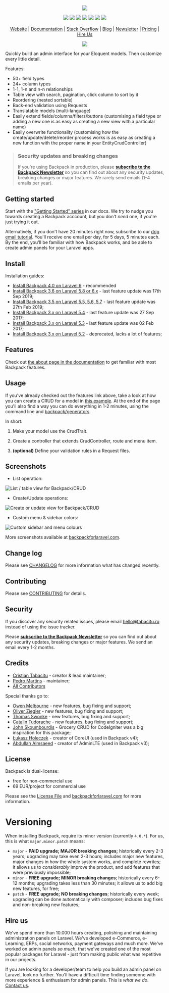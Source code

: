 <br>
<p align="center">
    <a href="https://backpackforlaravel.com" title="Backpack Logo"><img src="https://backpackforlaravel.com/uploads/github/logo.png" style="max-width: 600px"></a>
<p>

<p align="center">
    <a href="https://packagist.org/packages/backpack/crud" title="Latest Version on Packagist"><img src="https://img.shields.io/packagist/v/backpack/crud.svg?style=flat-square"></a>
    <a href="https://packagist.org/packages/backpack/crud" title="Total Downloads"><img src="https://img.shields.io/packagist/dt/backpack/crud.svg?style=flat-square"></a>
    <a href="https://scrutinizer-ci.com/g/laravel-backpack/crud" title="Quality Score"><img src="https://img.shields.io/scrutinizer/g/laravel-backpack/crud.svg?style=flat-square"></a>
    <a href="https://travis-ci.org/Laravel-Backpack/CRUD" title="Build Status"><img src="https://img.shields.io/travis/Laravel-Backpack/CRUD/master.svg?style=flat-square"></a>
    <a href="https://styleci.io/repos/53581270" title="Style CI"><img src="https://styleci.io/repos/53581270/shield"></a>
    <a href="https://scrutinizer-ci.com/g/laravel-backpack/crud/code-structure" title="Coverage Status"><img src="https://img.shields.io/scrutinizer/coverage/g/laravel-backpack/crud.svg?style=flat-square"></a>
    <a href="LICENSE.md" title="Software License"><img src="https://img.shields.io/badge/license-YuMMy-yellow.svg?style=flat-square"></a>
    <br><br>
    <a href="https://backpackforlaravel.com/">Website</a> | 
    <a href="https://backpackforlaravel.com/docs/">Documentation</a> | 
    <a href="https://stackoverflow.com/questions/tagged/backpack-for-laravel">Stack Overflow</a> | 
    <a href="https://backpackforlaravel.com/articles">Blog</a> | 
    <a href="https://backpackforlaravel.com/newsletter">Newsletter</a> | 
    <a href="https://backpackforlaravel.com/pricing">Pricing</a> |
    <a href="https://backpackforlaravel.com/need-freelancer-or-development-team">Hire Us</a>
</p>


<p align="center">
    <a href="https://backpackforlaravel.com/" title="Backpack Screenshots Spread"><img src="https://backpackforlaravel.com/uploads/github/Screenshots_Spread.png"></a>
</p>


Quickly build an admin interface for your Eloquent models. Then customize every little detail.

Features:
- 50+ field types
- 24+ column types
- 1-1, 1-n and n-n relationships
- Table view with search, pagination, click column to sort by it
- Reordering (nested sortable)
- Back-end validation using Requests
- Translatable models (multi-language)
- Easily extend fields/columns/filters/buttons (customising a field type or adding a new one is as easy as creating a new view with a particular name)
- Easily overwrite functionality (customising how the create/update/delete/reorder process works is as easy as creating a new function with the proper name in your EntityCrudController)

> ### Security updates and breaking changes
> If you're using Backpack in production, please **[subscribe to the Backpack Newsletter](http://backpackforlaravel.com/newsletter)** so you can find out about any security updates, breaking changes or major features. We rarely send emails (1-4 emails per year).


## Getting started

Start with the ["Getting Started" series](https://backpackforlaravel.com/docs/4.0/introduction) in our docs. We try to nudge you towards creating a Backpack acccount, but you don't _need_ one, if you're just trying it out.

Alternatively, if you don't have 20 minutes right now, subscribe to our [drip email tutorial](https://backpackforlaravel.com/getting-started-emails). You'll receive one email per day, for 5 days, 5 minutes each. By the end, you'll be familiar with how Backpack works, and be able to create admin panels for your Laravel apps.

## Install

Installation guides:
- [Install Backpack 4.0 on Laravel 6](https://backpackforlaravel.com/docs/4.0/installation) - recommended
- [Install Backpack 3.6 on Laravel 5.8 or 6.x](https://backpackforlaravel.com/docs/3.6/installation) - last feature update was 17th Sep 2019;
- [Install Backpack 3.5 on Laravel 5.5, 5.6, 5.7](https://backpackforlaravel.com/docs/3.5/installation) - last feature update was 27th Feb 2019;
- [Install Backpack 3.x on Laravel 5.4](https://laravel-backpack.readme.io/docs/install-on-laravel-54) - last feature update was 27 Sep 2017;
- [Install Backpack 3.x on Laravel 5.3](https://laravel-backpack.readme.io/docs/installation-on-laravel-53) - last feature update was 02 Feb 2017;
- [Install Backpack 3.x on Laravel 5.2](https://laravel-backpack.readme.io/docs/installation) - deprecated, lacks a lot of features;

## Features

Check out [the about page in the documentation](https://backpackforlaravel.com/docs/4.0/getting-started-crud-operations) to get familiar with most Backpack features.


## Usage

If you've already checked out the features link above, take a look at how you can create a CRUD for a model in [this example](https://backpackforlaravel.com/docs/4.0/getting-started-crud-operations). At the end of the page you'll also find a way you can do everything in 1-2 minutes, using the command line and [backpack/generators](https://github.com/laravel-backpack/generators).

In short:

1. Make your model use the CrudTrait.

2. Create a controller that extends CrudController, route and menu item.

3. **(optional)** Define your validation rules in a Request files.


## Screenshots

- List operation:

![List / table view for Backpack/CRUD](https://backpackforlaravel.com/uploads/docs-4-0/general/4.png)

- Create/Update operations:

![Create or update view for Backpack/CRUD](https://backpackforlaravel.com/uploads/docs-4-0/general/16.png)

- Custom menu & sidebar colors:

![Custom sidebar and menu colours](https://backpackforlaravel.com/uploads/docs-4-0/ui/examples/blue.png)

More screenshots available at [backpackforlaravel.com](https://backpackforlaravel.com).

## Change log

Please see [CHANGELOG](CHANGELOG.md) for more information what has changed recently.

## Contributing

Please see [CONTRIBUTING](CONTRIBUTING.md) for details.

## Security

If you discover any security related issues, please email hello@tabacitu.ro instead of using the issue tracker.

Please **[subscribe to the Backpack Newsletter](http://backpackforlaravel.com/newsletter)** so you can find out about any security updates, breaking changes or major features. We send an email every 1-2 months.

## Credits

- [Cristian Tabacitu](http://tabacitu.ro) - creator & lead maintainer;
- [Pedro Martins](https://github.com/pxpm) - maintainer;
- [All Contributors][link-contributors]

Special thanks go to:
- [Owen Melbourne](https://github.com/OwenMelbz) - new features, bug fixing and support;
- [Oliver Ziegler](https://github.com/OliverZiegler) - new features, bug fixing and support;
- [Thomas Swonke](https://github.com/tswonke) - new features, bug fixing and support;
- [Catalin Tudorache](https://github.com/tumf87) - new features, bug fixing and support;
- [John Skoumbourdis](http://www.grocerycrud.com/) - Grocery CRUD for CodeIgniter was a big inspiration for this package;
- [Łukasz Holeczek](https://coreui.io/) - creator of CoreUI (used in Backpack v4);
- [Abdullah Almsaeed](https://adminlte.io/) - creator of AdminLTE (used in Backpack v3);


## License

Backpack is dual-license: 
- free for non-commercial use
- 69 EUR/project for commercial use

Please see the [License File](LICENSE.md) and [backpackforlaravel.com](https://backpackforlaravel.com/#pricing) for more information.

<a name="versioning"></a>
# Versioning

When installing Backpack, require its minor version (currently ```4.0.*```). For us, this is what ```major.minor.patch``` means:

- ```major``` - **PAID upgrade; MAJOR breaking changes;** historically every 2-3 years; upgrading may take even 2-3 hours; includes major new features, major changes in how the whole system works, and complete rewrites; it allows us to _considerably_ improve the product, and add features that were previously impossible;
- ```minor``` - **FREE upgrade; MINOR breaking changes**; historically every 6-12 months; upgrading takes less than 30 minutes; it allows us to add big new features, for free;
- ```patch``` - **FREE upgrade; NO breaking changes**; historically every week; upgrading can be done automatically with composer; includes bug fixes and non-breaking new features;

## Hire us

We've spend more than 10.000 hours creating, polishing and maintaining administration panels on Laravel. We've developed e-Commerce, e-Learning, ERPs, social networks, payment gateways and much more. We've worked on admin panels _so much_, that we've created one of the most popular packages for Laravel - just from making public what was repetitive in our projects.

If you are looking for a developer/team to help you build an admin panel on Laravel, look no further. You'll have a difficult time finding someone with more experience & enthusiasm for admin panels. This is _what we do_. [Contact us](https://backpackforlaravel.com/need-freelancer-or-development-team).


[ico-version]: https://img.shields.io/packagist/v/dick/crud.svg?style=flat-square
[ico-license]: https://img.shields.io/badge/license-MIT-brightgreen.svg?style=flat-square
[ico-downloads]: https://img.shields.io/packagist/dt/tabacitu/crud.svg?style=flat-square

[link-packagist]: https://packagist.org/packages/backpack/crud
[link-downloads]: https://packagist.org/packages/backpack/crud
[link-author]: https://tabacitu.ro
[link-contributors]: ../../contributors
